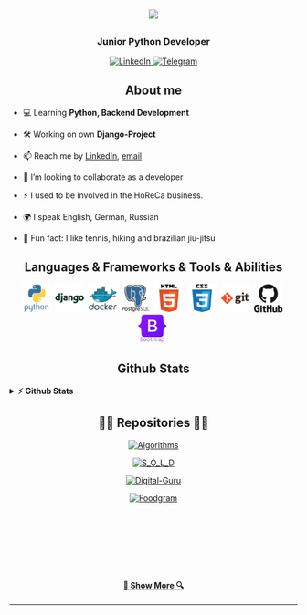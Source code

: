 <h1 align="center">
  <a href="https://git.io/typing-svg">
    <img src="https://readme-typing-svg.herokuapp.com/?lines=Hello+There!+👋;This+is+Paul+Koltsov;Nice+to+meet+you!&center=true&size=30">
  </a>
</h1>

<div id="header" align="center">
    <h3>Junior Python Developer</h3>
</div>

<div id="socials" align="center">
    <a href="https://www.linkedin.com/in/eminencesaul/">
    <img src="https://img.shields.io/badge/LinkedIn-blue?style=for-the-badge&logo=linkedin&logoColor=white" alt="LinkedIn"/>
  </a>
  <a href="https://t.me/em_saul">
    <img src="https://img.shields.io/badge/Telegram-blue?style=for-the-badge&logo=telegram&logoColor=white" alt="Telegram"/>
  </a>
</div>

<h2 align="center"> About me </h2>

- 💻 Learning **Python, Backend Development**

- 🛠 Working on own **Django-Project**

- 📫 Reach me by [LinkedIn](https://www.linkedin.com/in/eminencesaul/), [email](mailto:k.pavel080@gmail.com)

- 👯 I’m looking to collaborate as a developer
 
- ⚡ I used to be involved in the HoReCa business.

- 🌍 I speak English, German, Russian

- 👾 Fun fact: I like tennis, hiking and brazilian jiu-jitsu 



<h2 align="center"> Languages & Frameworks & Tools & Abilities </h2>
<p align="center">
<img src="https://github.com/devicons/devicon/blob/master/icons/python/python-original-wordmark.svg" title="sql" width="50" height="50"/>&nbsp;
<img src="https://github.com/devicons/devicon/blob/master/icons/django/django-plain-wordmark.svg" title="sql" width="50" height="50"/>&nbsp;
<img src="https://github.com/devicons/devicon/blob/master/icons/docker/docker-original-wordmark.svg" title="sql" width="50" height="50"/>&nbsp;
<img src="https://github.com/devicons/devicon/blob/master/icons/postgresql/postgresql-original-wordmark.svg" title="sql" width="50" height="50"/>&nbsp;
<img src="https://github.com/devicons/devicon/blob/master/icons/html5/html5-original-wordmark.svg" title="html" width="50" height="50"/>&nbsp;
<img src="https://github.com/devicons/devicon/blob/master/icons/css3/css3-original-wordmark.svg" title="css" width="50" height="50"/>&nbsp;
<img src="https://github.com/devicons/devicon/blob/master/icons/git/git-original-wordmark.svg" title="git" width="50" height="50"/>&nbsp;
<img src="https://github.com/devicons/devicon/blob/master/icons/github/github-original-wordmark.svg" title="git" width="50" height="50"/>&nbsp;
<img src="https://github.com/devicons/devicon/blob/master/icons/bootstrap/bootstrap-original-wordmark.svg" title="bootstrap" width="50" height="50"/>&nbsp;
</p>

<h2 align="center">Github Stats</h2>
<details>
  <summary><b>⚡ Github Stats</b></summary>
<div id="stat" align="center">
    <img src="https://github-profile-summary-cards.vercel.app/api/cards/profile-details?username=griseeminence&theme=github_dark" alt=""/>
    <img src="https://github-profile-summary-cards.vercel.app/api/cards/most-commit-language?username=griseeminence&theme=github_dark" alt=""/>
     <img src="https://github-profile-summary-cards.vercel.app/api/cards/stats?username=griseeminence&theme=github_dark" alt=""/>
</div>
</details>

<h2 align="center">👨‍💻 Repositories 👨‍💻</h2>

<div align="center">

[![Algorithms](https://github-readme-stats.vercel.app/api/pin/?username=griseeminence&repo=Algorithms&theme=react&border_color=61dafb&border_radius=10)](https://github.com/griseeminence/Algorithms)

[![S_O_L_D](https://github-readme-stats.vercel.app/api/pin/?username=griseeminence&repo=sold&theme=react&border_color=61dafb&border_radius=10)](https://github.com/griseeminence/sold)

[![Digital-Guru](https://github-readme-stats.vercel.app/api/pin/?username=griseeminence&repo=digital-guru&theme=react&border_color=61dafb&border_radius=10)](https://github.com/griseeminence/digital-guru)

[![Foodgram](https://github-readme-stats.vercel.app/api/pin/?username=griseeminence&repo=foodgram-project-react&theme=react&border_color=61dafb&border_radius=10)](https://github.com/griseeminence/foodgram-project-react)

</div>

<br/><br/><br/><br/><br/><br/>

<h4 align="center">
  <a href="https://github.com/griseeminence?tab=repositories" title="Show Repositories">🔎 Show More 🔍</a>
</h4>


---
